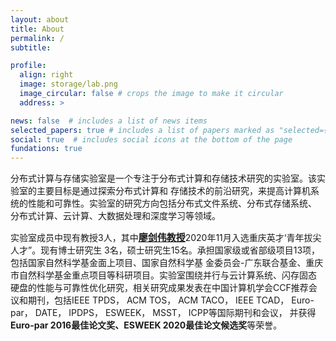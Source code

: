 ```yaml
---
layout: about
title: About
permalink: /
subtitle: 

profile:
  align: right
  image: storage/lab.png
  image_circular: false # crops the image to make it circular
  address: >

news: false  # includes a list of news items
selected_papers: true # includes a list of papers marked as "selected={true}"
social: true  # includes social icons at the bottom of the page
fundations: true 
---
```


分布式计算与存储实验室是一个专注于分布式计算和存储技术研究的实验室。该实验室的主要目标是通过探索分布式计算和
存储技术的前沿研究，来提高计算机系统的性能和可靠性。实验室的研究方向包括分布式文件系统、分布式存储系统、
分布式计算、云计算、大数据处理和深度学习等领域。

实验室成员中现有教授3人，其中<strong><span style="color:red;font-size:15px;">[廖剑伟教授](/people/liaojw)</span></strong>2020年11月入选重庆英才‘青年拔尖人才”。现有博士研究生
3名，硕士研究生15名。承担国家级或省部级项目13项，包括国家自然科学基金面上项目、国家自然科学基
金委员会-广东联合基金、重庆市自然科学基金重点项目等科研项目。实验室围绕并行与云计算系统、闪存固态
硬盘的性能与可靠性优化研究，相关研究成果发表在中国计算机学会CCF推荐会议和期刊，包括IEEE TPDS，
ACM TOS， ACM TACO， IEEE TCAD， Euro-par， DATE， IPDPS， ESWEEK， MSST， ICPP等国际期刊和会议，
并获得<strong>Euro-par 2016最佳论文奖、ESWEEK 2020最佳论文候选奖</strong>等荣誉。
